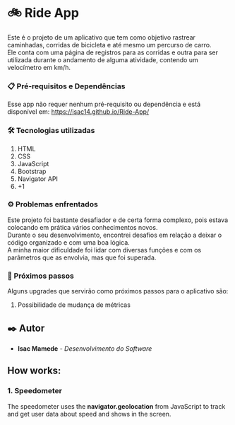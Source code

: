 # 🚲 Ride App

Este é o projeto de um aplicativo que tem como objetivo rastrear caminhadas, corridas de bicicleta e até mesmo um percurso de carro. <br>
Ele conta com uma página de registros para as corridas e outra para ser utilizada durante o andamento de alguma atividade, contendo um velocímetro em km/h.

### 📋 Pré-requisitos e Dependências

Esse app não requer nenhum pré-requisito ou dependência e está disponível em: https://isac14.github.io/Ride-App/

### 🛠️ Tecnologias utilizadas

<ol>
    <li>HTML</li>
    <li>CSS</li>
    <li>JavaScript</li>
    <li>Bootstrap</li>
    <li>Navigator API</li>
    <li>+1</li>
</ol>

### ⚙️ Problemas enfrentados

Este projeto foi bastante desafiador e de certa forma complexo, pois estava colocando em prática vários conhecimentos novos. <br>
Durante o seu desenvolvimento, encontrei desafios em relação a deixar o código organizado e com uma boa lógica. <br>
A minha maior dificuldade foi lidar com diversas funções e com os parâmetros que as envolvia, mas que foi superada.

### 🚀 Próximos passos

Alguns upgrades que servirão como próximos passos para o aplicativo são:
<ol>
    <li>Possibilidade de mudança de métricas</li>
</ol>

## ✒️ Autor

* **Isac Mamede** - *Desenvolvimento do Software*
## How works:

### 1. Speedometer

<p>
    The speedometer uses the <b>navigator.geolocation</b> from JavaScript to track and get user data about speed and shows in the screen.
</p>
